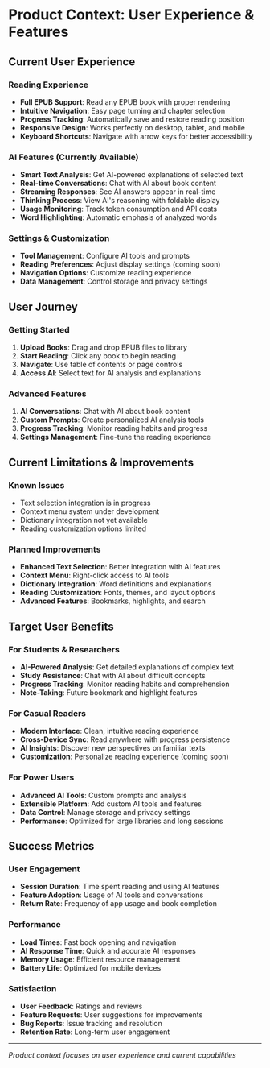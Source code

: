 # Product Context: User Experience & Features

## **Current User Experience**

### **Reading Experience**

- **Full EPUB Support**: Read any EPUB book with proper rendering
- **Intuitive Navigation**: Easy page turning and chapter selection
- **Progress Tracking**: Automatically save and restore reading position
- **Responsive Design**: Works perfectly on desktop, tablet, and mobile
- **Keyboard Shortcuts**: Navigate with arrow keys for better accessibility

### **AI Features (Currently Available)**

- **Smart Text Analysis**: Get AI-powered explanations of selected text
- **Real-time Conversations**: Chat with AI about book content
- **Streaming Responses**: See AI answers appear in real-time
- **Thinking Process**: View AI's reasoning with foldable display
- **Usage Monitoring**: Track token consumption and API costs
- **Word Highlighting**: Automatic emphasis of analyzed words

### **Settings & Customization**

- **Tool Management**: Configure AI tools and prompts
- **Reading Preferences**: Adjust display settings (coming soon)
- **Navigation Options**: Customize reading experience
- **Data Management**: Control storage and privacy settings

## **User Journey**

### **Getting Started**

1. **Upload Books**: Drag and drop EPUB files to library
2. **Start Reading**: Click any book to begin reading
3. **Navigate**: Use table of contents or page controls
4. **Access AI**: Select text for AI analysis and explanations

### **Advanced Features**

1. **AI Conversations**: Chat with AI about book content
2. **Custom Prompts**: Create personalized AI analysis tools
3. **Progress Tracking**: Monitor reading habits and progress
4. **Settings Management**: Fine-tune the reading experience

## **Current Limitations & Improvements**

### **Known Issues**

- Text selection integration is in progress
- Context menu system under development
- Dictionary integration not yet available
- Reading customization options limited

### **Planned Improvements**

- **Enhanced Text Selection**: Better integration with AI features
- **Context Menu**: Right-click access to AI tools
- **Dictionary Integration**: Word definitions and explanations
- **Reading Customization**: Fonts, themes, and layout options
- **Advanced Features**: Bookmarks, highlights, and search

## **Target User Benefits**

### **For Students & Researchers**

- **AI-Powered Analysis**: Get detailed explanations of complex text
- **Study Assistance**: Chat with AI about difficult concepts
- **Progress Tracking**: Monitor reading habits and comprehension
- **Note-Taking**: Future bookmark and highlight features

### **For Casual Readers**

- **Modern Interface**: Clean, intuitive reading experience
- **Cross-Device Sync**: Read anywhere with progress persistence
- **AI Insights**: Discover new perspectives on familiar texts
- **Customization**: Personalize reading experience (coming soon)

### **For Power Users**

- **Advanced AI Tools**: Custom prompts and analysis
- **Extensible Platform**: Add custom AI tools and features
- **Data Control**: Manage storage and privacy settings
- **Performance**: Optimized for large libraries and long sessions

## **Success Metrics**

### **User Engagement**

- **Session Duration**: Time spent reading and using AI features
- **Feature Adoption**: Usage of AI tools and conversations
- **Return Rate**: Frequency of app usage and book completion

### **Performance**

- **Load Times**: Fast book opening and navigation
- **AI Response Time**: Quick and accurate AI responses
- **Memory Usage**: Efficient resource management
- **Battery Life**: Optimized for mobile devices

### **Satisfaction**

- **User Feedback**: Ratings and reviews
- **Feature Requests**: User suggestions for improvements
- **Bug Reports**: Issue tracking and resolution
- **Retention Rate**: Long-term user engagement

---

_Product context focuses on user experience and current capabilities_
